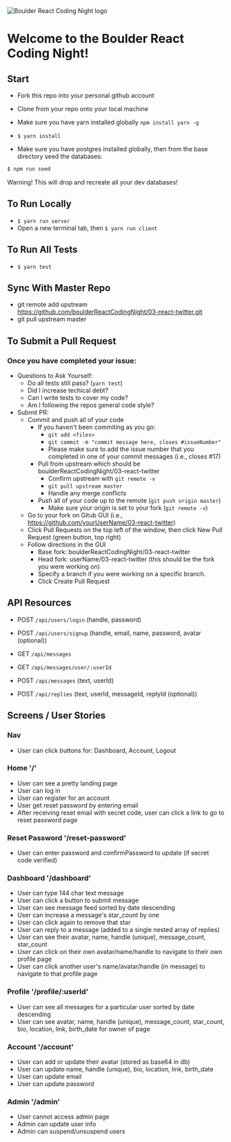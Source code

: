 <img src="./brcnLogo.png" alt="Boulder React Coding Night logo" align="center" />

# Welcome to the Boulder React Coding Night!


## Start

* Fork this repo into your personal github account
* Clone from your repo onto your local machine
* Make sure you have yarn installed globally `npm install yarn -g`
* `$ yarn install`

* Make sure you have postgres installed globally, then from the base directory seed the databases:
```bash
$ npm run seed
```
Warning! This will drop and recreate all your dev databases!

## To Run Locally
* `$ yarn run server`
* Open a new terminal tab, then `$ yarn run client`


## To Run All Tests
* `$ yarn test`


## Sync With Master Repo
* git remote add upstream https://github.com/boulderReactCodingNight/03-react-twitter.git
* git pull upstream master

## To Submit a Pull Request
### Once you have completed your issue:
* Questions to Ask Yourself:
  - Do all tests still pass? (`yarn test`)
  - Did I increase techical debt?
  - Can I write tests to cover my code?
  - Am I following the repos general code style?
* Submit PR:
  - Commit and push all of your code
    - If you haven't been commiting as you go:
      - `git add <files>`
      - `git commit -m "commit message here, closes #issueNumber"`
      - Please make sure to add the issue number that you completed in one of your commit messages (i.e., closes #17)
    - Pull from upstream which should be boulderReactCodingNight/03-react-twitter
      - Confirm upstream with `git remote -v`
      - `git pull upstream master`
      - Handle any merge conflicts
    - Push all of your code up to the remote (`git push origin master`)
      - Make sure your origin is set to your fork (`git remote -v`)
  - Go to your fork on Gitub GUI (i.e., https://github.com/yourUserName/03-react-twitter)
  - Click Pull Requests on the top left of the window, then click New Pull Request (green button, top right)
  - Follow directions in the GUI
    - Base fork: boulderReactCodingNight/03-react-twitter
    - Head fork: userName/03-react-twitter (this should be the fork you were working on)
    - Specify a branch if you were working on a specific branch.
    - Click Create Pull Request


## API Resources

* POST `/api/users/login` (handle, password)
* POST `/api/users/signup` (handle, email, name, password, avatar (optional))

* GET `/api/messages`
* GET `/api/messages/user/:userId`
* POST `/api/messages` (text, userId)

* POST `/api/replies` (text, userId, messageId, replyId (optional))

## Screens / User Stories

### Nav
* User can click buttons for: Dashboard, Account, Logout

### Home '/'
* User can see a pretty landing page
* User can log in
* User can register for an account
* User get reset password by entering email
* After receiving reset email with secret code, user can click a link to go to reset password page

### Reset Password  '/reset-password'
* User can enter password and confirmPassword to update (if secret code verified)

### Dashboard '/dashboard'
* User can type 144 char text message
* User can click a button to submit message
* User can see message feed sorted by date descending
* User can increase a message's star_count by one
* User can click again to remove that star
* User can reply to a message (added to a single nested array of replies)
* User can see their avatar, name, handle (unique), message_count, star_count
* User can click on their own avatar/name/handle to navigate to their own profile page
* User can click another user's name/avatar/handle (in message) to navigate to that profile page

### Profile  '/profile/:userId'
* User can see all messages for a particular user sorted by date descending
* User can see avatar, name, handle (unique), message_count, star_count, bio, location, link, birth_date for owner of page

### Account  '/account'
* User can add or update their avatar (stored as base64 in db)
* User can update name, handle (unique), bio, location, link, birth_date
* User can update email
* User can update password

### Admin '/admin'
* User cannot access admin page
* Admin can update user info
* Admin can suspend/unsuspend users
